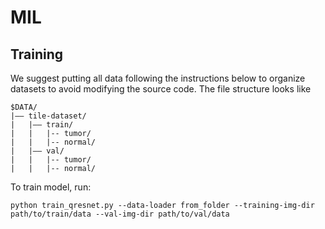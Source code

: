 # MIL

## Training

We suggest putting all data following the instructions below to organize datasets to avoid modifying the source code. The file structure looks like

```
$DATA/
|–– tile-dataset/
|   |–– train/ 
|   |   |-- tumor/
|   |   |-- normal/
|   |–– val/
|   |   |-- tumor/
|   |   |-- normal/
```

To train model, run:
```
python train_qresnet.py --data-loader from_folder --training-img-dir path/to/train/data --val-img-dir path/to/val/data
```